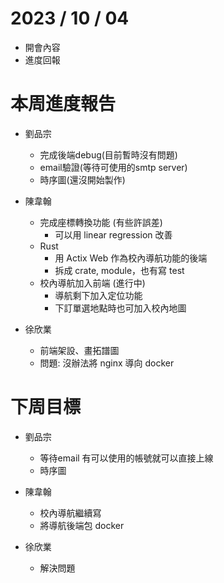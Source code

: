 # 2023 / 10 / 04
- 開會內容
- 進度回報

# 本周進度報告
- 劉品宗
  - 完成後端debug(目前暫時沒有問題)
  - email驗證(等待可使用的smtp server)
  - 時序圖(還沒開始製作)

- 陳韋翰
  - 完成座標轉換功能 (有些許誤差)
    - 可以用 linear regression 改善
  - Rust
    - 用 Actix Web 作為校內導航功能的後端
    - 拆成 crate, module，也有寫 test
  - 校內導航加入前端 (進行中)
    - 導航剩下加入定位功能
    - 下訂單選地點時也可加入校內地圖

- 徐欣業
  - 前端架設、畫拓譜圖
  - 問題: 沒辦法將 nginx 導向 docker

# 下周目標
- 劉品宗
  - 等待email 有可以使用的帳號就可以直接上線
  - 時序圖

- 陳韋翰
  - 校內導航繼續寫
  - 將導航後端包 docker

- 徐欣業
  - 解決問題
